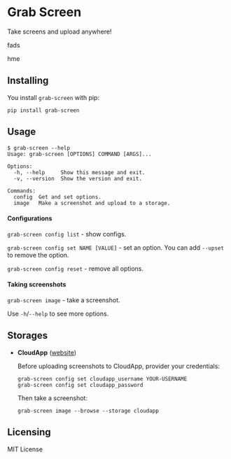 # Grab Screen

Take screens and upload anywhere!


fads


hme

## Installing

You install `grab-screen` with pip:

```shell
pip install grab-screen
```

## Usage

```shell
$ grab-screen --help
Usage: grab-screen [OPTIONS] COMMAND [ARGS]...

Options:
  -h, --help     Show this message and exit.
  -v, --version  Show the version and exit.

Commands:
  config  Get and set options.
  image   Make a screenshot and upload to a storage.
```

#### Configurations

`grab-screen config list` - show configs.

`grab-screen config set NAME [VALUE]` - set an option. You can add `--upset` to remove the option.

`grab-screen config reset` - remove all options.

#### Taking screenshots

`grab-screen image` - take a screenshot. 

Use `-h`/`--help` to see more options.

## Storages

* **CloudApp** ([website](https://getcloudapp.com/))

    Before uploading screenshots to CloudApp, provider your credentials:
    
    ```shell
    grab-screen config set cloudapp_username YOUR-USERNAME
    grab-screen config set cloudapp_password
    ```

    Then take a screenshot:
    
    ```shell
    grab-screen image --browse --storage cloudapp
    ```

## Licensing

MIT License
